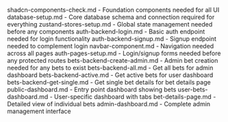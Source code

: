 shadcn-components-check.md - Foundation components needed for all UI
database-setup.md - Core database schema and connection required for everything
zustand-stores-setup.md - Global state management needed before any components
auth-backend-login.md - Basic auth endpoint needed for login functionality
auth-backend-signup.md - Signup endpoint needed to complement login
navbar-component.md - Navigation needed across all pages
auth-pages-setup.md - Login/signup forms needed before any protected routes
bets-backend-create-admin.md - Admin bet creation needed for any bets to exist
bets-backend-all.md - Get all bets for admin dashboard
bets-backend-active.md - Get active bets for user dashboard
bets-backend-get-single.md - Get single bet details for bet details page
public-dashboard.md - Entry point dashboard showing bets
user-bets-dashboard.md - User-specific dashboard with tabs
bet-details-page.md - Detailed view of individual bets
admin-dashboard.md - Complete admin management interface
